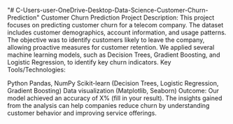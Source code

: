 "# C-Users-user-OneDrive-Desktop-Data-Science-Customer-Churn-Prediction" 
Customer Churn Prediction Project
Description:
This project focuses on predicting customer churn for a telecom company. The dataset includes customer demographics, account information, and usage patterns. The objective was to identify customers likely to leave the company, allowing proactive measures for customer retention. We applied several machine learning models, such as Decision Trees, Gradient Boosting, and Logistic Regression, to identify key churn indicators.
Key Tools/Technologies:

Python
Pandas, NumPy
Scikit-learn (Decision Trees, Logistic Regression, Gradient Boosting)
Data visualization (Matplotlib, Seaborn)
Outcome:
Our model achieved an accuracy of X% (fill in your result). The insights gained from the analysis can help companies reduce churn by understanding customer behavior and improving service offerings.

